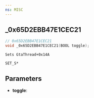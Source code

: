 ```yaml
---
ns: MISC
---
```

## _0x65D2EBB47E1CEC21

```c
// 0x65D2EBB47E1CEC21
void _0x65D2EBB47E1CEC21(BOOL toggle);
```

```
Sets GtaThread+0x14A

SET_S*
```

## Parameters
* **toggle**: 

